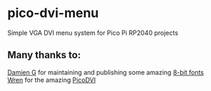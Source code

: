 # pico-dvi-menu
Simple VGA DVI menu system for Pico Pi RP2040 projects

## Many thanks to:
[Damien G](https://damieng.com/) for maintaining and publishing some amazing [8-bit fonts](https://damieng.com/typography/zx-origins/)<br/>
[Wren](https://github.com/Wren6991/) for the amazing [PicoDVI](https://github.com/Wren6991/PicoDVI)<br/>
